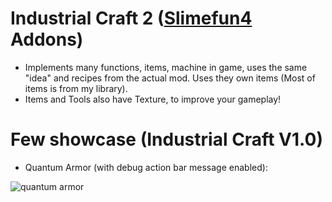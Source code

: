 

# Industrial Craft 2 ([Slimefun4](https://github.com/Slimefun/Slimefun4) Addons)
- Implements many functions, items, machine in game, uses the same "idea"
and recipes from the actual mod. Uses they own items (Most of items is from my library).
- Items and Tools also have Texture, to improve your gameplay!

# Few showcase (**Industrial Craft V1.0**)
- Quantum Armor (with debug action bar message enabled):

![quantum armor](https://github.com/TheExotik/IndustrialCraft/assets/97954441/4f1ba1c1-d3fe-4cc8-81b3-58145460901b)
